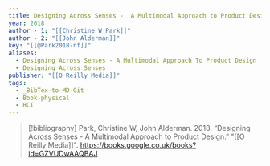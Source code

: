 ```yaml
---
title: Designing Across Senses -  A Multimodal Approach to Product Design
year: 2018
author - 1: "[[Christine W Park]]"
author - 2: "[[John Alderman]]"
key: "[[@Park2018-nf]]"
aliases:
  - Designing Across Senses - A Multimodal Approach To Product Design
  - Designing Across Senses
publisher: "[[O Reilly Media]]"
tags:
  - _BibTex-to-MD-Git
  - Book-physical
  - HCI
---
```


> [!bibliography]
> Park, Christine W, John Alderman. 2018. “Designing Across Senses -  A Multimodal Approach to Product Design.” "[[O Reilly Media]]". https://books.google.co.uk/books?id=GZVUDwAAQBAJ